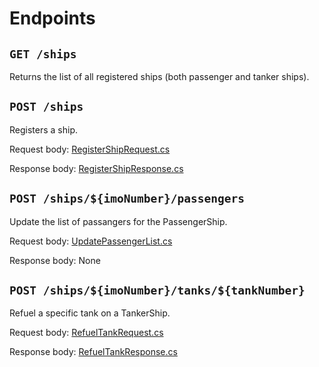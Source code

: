 # Endpoints

## `GET /ships`

Returns the list of all registered ships (both passenger and tanker ships).

## `POST /ships`

Registers a ship.

Request body: [RegisterShipRequest.cs](../FleetMan.Contracts/Registration/RegisterShipRequest.cs)

Response body: [RegisterShipResponse.cs](../FleetMan.Contracts/Registration/RegisterShipResponse.cs)

## `POST /ships/${imoNumber}/passengers`

Update the list of passangers for the PassengerShip.

Request body: [UpdatePassengerList.cs](../FleetMan.Contracts/UpdatePassengerListRequest.cs)

Response body: None

## `POST /ships/${imoNumber}/tanks/${tankNumber}`

Refuel a specific tank on a TankerShip.

Request body: [RefuelTankRequest.cs](../FleetMan.Contracts/RefuelTank/RefuelTankRequest.cs)

Response body: [RefuelTankResponse.cs](../FleetMan.Contracts/RefuelTank/RefuelTankResponse.cs)